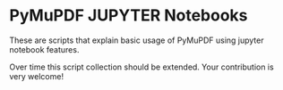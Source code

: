 # PyMuPDF JUPYTER Notebooks

These are scripts that explain basic usage of PyMuPDF using jupyter notebook features.

Over time this script collection should be extended. Your contribution is very welcome!

